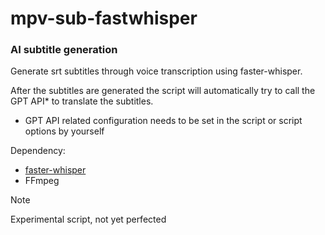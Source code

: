 # mpv-sub-fastwhisper
### AI subtitle generation

Generate srt subtitles through voice transcription using faster-whisper. 

After the subtitles are generated the script will automatically try to call the GPT API* to translate the subtitles.
- GPT API related configuration needs to be set in the script or script options by yourself

Dependency:

- [faster-whisper](https://github.com/Purfview/whisper-standalone-win)
- FFmpeg


> [!NOTE]
> Experimental script, not yet perfected
